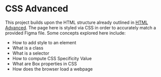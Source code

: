 # CSS Advanced

This project builds upon the HTML structure already outlined in [HTML Advanced](https://github.com/EliBrank/atlas-web-development/tree/main/html_advanced). The page here is styled via CSS in order to accurately match a provided Figma file. Some concepts explored here include:
  - How to add style to an element
  - What is a class
  - What is a selector
  - How to compute CSS Specificity Value
  - What are Box properties in CSS
  - How does the browser load a webpage
